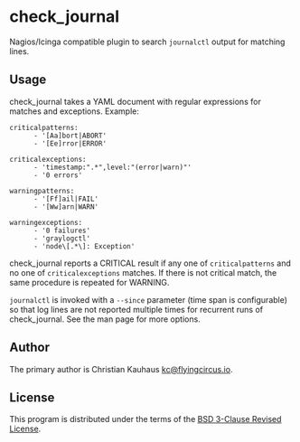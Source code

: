 # check_journal

Nagios/Icinga compatible plugin to search `journalctl` output for matching lines.

## Usage

check_journal takes a YAML document with regular expressions for matches and exceptions. Example:

```
criticalpatterns:
      - '[Aa]bort|ABORT'
      - '[Ee]rror|ERROR'

criticalexceptions:
      - 'timestamp:".*",level:"(error|warn)"'
      - '0 errors'

warningpatterns:
      - '[Ff]ail|FAIL'
      - '[Ww]arn|WARN'

warningexceptions:
      - '0 failures'
      - 'graylogctl'
      - 'node\[.*\]: Exception'
```

check_journal reports a CRITICAL result if any one of `criticalpatterns` and no
one of `criticalexceptions` matches. If there is not critical match, the same
procedure is repeated for WARNING.

`journalctl` is invoked with a `--since` parameter (time span is configurable)
so that log lines are not reported multiple times for recurrent runs of
check_journal. See the man page for more options.

## Author

The primary author is Christian Kauhaus <kc@flyingcircus.io>.

## License

This program is distributed under the terms of the [BSD 3-Clause Revised
License](https://opensource.org/licenses/BSD-3-Clause).
